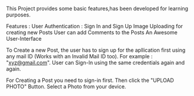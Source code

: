This Project provides some basic features,has been developed for learning purposes.

Features :
User Authentication : Sign In and Sign Up
Image Uploading for creating new Posts
User can add Comments to the Posts
An Awesome User-Interface

To Create a new Post, the user has to sign up for the apllication first using any mail ID (Works with an Invalid Mail ID too). For example : "xyz@gmail.com". User can Sign-In using the same credentials again and again.

For Creating a Post you need to sign-in first. Then click the "UPLOAD PHOTO" Button. Select a Photo from your device.
